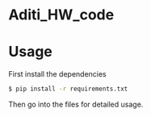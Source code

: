 # Aditi_HW_code
# Usage

First install the dependencies

```bash
$ pip install -r requirements.txt
```

Then go into the files for detailed usage.
